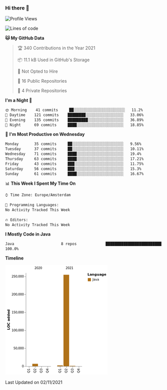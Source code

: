 ### Hi there 👋


<!--START_SECTION:waka-->
![Profile Views](http://img.shields.io/badge/Profile%20Views-0-blue)

![Lines of code](https://img.shields.io/badge/From%20Hello%20World%20I%27ve%20Written-264473%20lines%20of%20code-blue)

**🐱 My GitHub Data** 

> 🏆 340 Contributions in the Year 2021
 > 
> 📦 11.1 kB Used in GitHub's Storage 
 > 
> 🚫 Not Opted to Hire
 > 
> 📜 16 Public Repositories 
 > 
> 🔑 4 Private Repositories  
 > 
**I'm a Night 🦉** 

```text
🌞 Morning    41 commits     ██░░░░░░░░░░░░░░░░░░░░░░░   11.2% 
🌆 Daytime    121 commits    ████████░░░░░░░░░░░░░░░░░   33.06% 
🌃 Evening    135 commits    █████████░░░░░░░░░░░░░░░░   36.89% 
🌙 Night      69 commits     ████░░░░░░░░░░░░░░░░░░░░░   18.85%

```
📅 **I'm Most Productive on Wednesday** 

```text
Monday       35 commits     ██░░░░░░░░░░░░░░░░░░░░░░░   9.56% 
Tuesday      37 commits     ██░░░░░░░░░░░░░░░░░░░░░░░   10.11% 
Wednesday    71 commits     ████░░░░░░░░░░░░░░░░░░░░░   19.4% 
Thursday     63 commits     ████░░░░░░░░░░░░░░░░░░░░░   17.21% 
Friday       43 commits     ███░░░░░░░░░░░░░░░░░░░░░░   11.75% 
Saturday     56 commits     ███░░░░░░░░░░░░░░░░░░░░░░   15.3% 
Sunday       61 commits     ████░░░░░░░░░░░░░░░░░░░░░   16.67%

```


📊 **This Week I Spent My Time On** 

```text
⌚︎ Time Zone: Europe/Amsterdam

💬 Programming Languages: 
No Activity Tracked This Week

🔥 Editors: 
No Activity Tracked This Week

```

**I Mostly Code in Java** 

```text
Java                     8 repos             █████████████████████████   100.0%

```


**Timeline**

![Chart not found](https://raw.githubusercontent.com/powercasgamer/powercasgamer/master/charts/bar_graph.png) 


 Last Updated on 02/11/2021
<!--END_SECTION:waka-->
